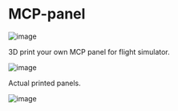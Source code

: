 # MCP-panel

![image](https://user-images.githubusercontent.com/1192916/190020247-507466dd-918f-47a0-b019-b9db686d0157.png)

3D print your own MCP panel for flight simulator.

![image](https://user-images.githubusercontent.com/1192916/190303041-c0773324-2e29-4cac-8f28-cf383306ff11.png)

Actual printed panels.

![image](https://user-images.githubusercontent.com/1192916/190303993-10bff4c4-5c5f-4b4e-97c5-940528641fc1.png)


